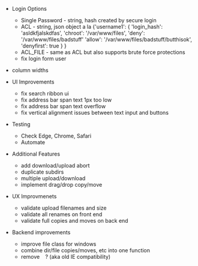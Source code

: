 * Login Options
  * Single Password - string, hash created by secure login
  * ACL - string, json object a la
		{'username1': {
			'login_hash': 'asldkfjalskdfas',
			'chroot':	'/var/www/files',
			'deny':		'/var/www/files/badstuff'
			'allow':	'/var/www/files/badstuff/butthisok',
			'denyfirst': true
			}
		}
  * ACL_FILE - same as ACL but also supports brute force protections
  * fix login form user
* column widths

* UI Improvements
  * fix search ribbon ui
  * fix address bar span text 1px too low
  * fix address bar span text overflow
  * fix vertical alignment issues between text input and buttons

* Testing
  * Check Edge, Chrome, Safari
  * Automate

* Additional Features
  * add download/upload abort
  * duplicate subdirs
  * multiple upload/download
  * implement drag/drop copy/move

* UX Improvmenets
  * validate upload filenames and size
  * validate all renames on front end
  * validate full copies and moves on back end

* Backend improvements
  * improve file class for windows
  * combine dir/file copies/moves, etc into one function
  * remove ` ` ? (aka old IE compatibility)
